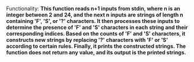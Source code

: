 Functionality: **This function reads n+1 inputs from stdin, where n is an integer between 2 and 24, and the next n inputs are strings of length n containing 'F', 'S', or '?' characters. It then processes these inputs to determine the presence of 'F' and 'S' characters in each string and their corresponding indices. Based on the counts of 'F' and 'S' characters, it constructs new strings by replacing '?' characters with 'F' or 'S' according to certain rules. Finally, it prints the constructed strings. The function does not return any value, and its output is the printed strings.**